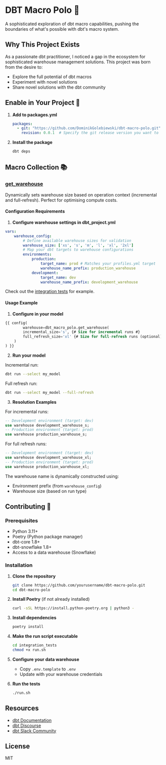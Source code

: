 # DBT Macro Polo 🎯

A sophisticated exploration of dbt macro capabilities, pushing the boundaries of what's possible with dbt's macro system.

## Why This Project Exists

As a passionate dbt practitioner, I noticed a gap in the ecosystem for sophisticated warehouse management solutions. This project was born from the desire to:

- Explore the full potential of dbt macros
- Experiment with novel solutions
- Share novel solutions with the dbt community

## Enable in Your Project 🔌

1. **Add to packages.yml**
   ```yaml
   packages:
     - git: "https://github.com/DominikGolebiewski/dbt-macro-polo.git"
       revision: 0.0.1  # Specify the git release version you want to use
   ```

2. **Install the package**
   ```bash
   dbt deps
   ```

## Macro Collection 📚

### [get_warehouse](macros/get_warehouse/get_warehouse.sql)

Dynamically sets warehouse size based on operation context (incremental and full-refresh). Perfect for optimising compute costs.

#### Configuration Requirements

1. **Configure warehouse settings in dbt_project.yml**

```yaml
vars:
    warehouse_config:
        # Define available warehouse sizes for validation
        warehouse_size: ['xs', 's', 'm', 'l', 'xl', '2xl']
        # Map your dbt targets to warehouse configurations
        environments:
            production:
                target_name: prod # Matches your profiles.yml target
                warehouse_name_prefix: production_warehouse
            development:
                target_name: dev
                warehouse_name_prefix: development_warehouse
```

Check out the [integration tests](integration_tests/dbt_project.yml) for example.

#### Usage Example

1. **Configure in your model**

```sql
{{ config(
        warehouse=dbt_macro_polo.get_warehouse(
        incremental_size='s', {# Size for incremental runs #}
        full_refresh_size='xl' {# Size for full-refresh runs (optional) #}
    )
) }}
```

2. **Run your model**

Incremental run:

```bash
dbt run --select my_model
```

Full refresh run:

```bash
dbt run --select my_model --full-refresh
```

3. **Resolution Examples**

For incremental runs:

```sql
-- Development environment (target: dev)
use warehouse development_warehouse_s;
-- Production environment (target: prod)
use warehouse production_warehouse_s;
```

For full refresh runs:

```sql
-- Development environment (target: dev)
use warehouse development_warehouse_xl;
-- Production environment (target: prod)
use warehouse production_warehouse_xl;
```

The warehouse name is dynamically constructed using:
- Environment prefix (from `warehouse_config`)
- Warehouse size (based on run type)

## Contributing 🤝

### Prerequisites

- Python 3.11+
- Poetry (Python package manager)
- dbt-core 1.8+
- dbt-snowflake 1.8+
- Access to a data warehouse (Snowflake)

### Installation

1. **Clone the repository**
   ```bash
   git clone https://github.com/yourusername/dbt-macro-polo.git
   cd dbt-macro-polo
   ```

2. **Install Poetry** (if not already installed)
   ```bash
   curl -sSL https://install.python-poetry.org | python3 -
   ```

3. **Install dependencies**
   ```bash
   poetry install
   ```

4. **Make the run script executable**
   ```bash
   cd integration_tests
   chmod +x run.sh
   ```

5. **Configure your data warehouse**
   - Copy `.env.template` to `.env`
   - Update with your warehouse credentials

6. **Run the tests**
   ```bash
   ./run.sh
   ```

## Resources
- [dbt Documentation](https://docs.getdbt.com/)
- [dbt Discourse](https://discourse.getdbt.com/)
- [dbt Slack Community](https://community.getdbt.com/)

## License

MIT